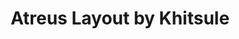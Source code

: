 ---
layout: layouts/keymapdb_entry.njk
OS: []
keymap_author: khitsule
firmware: QMK
hasHomeRowMods: False
hasLetterOnThumb: False
hasVerticalCombos: False
keymap_image: https://i.imgur.com/wuki3aM.png
imageDate: idk
keyCount: 42
keyboard: Atreus
languages: ['English']
layerCount: 5
title: "Atreus Layout by Khitsule"
split: False
stagger: columnar
summary: 
keymap_url: https://github.com/khitsule/qmk_firmware/tree/master/keyboards/atreus/keymaps/khitsule
writeup: https://github.com/khitsule/qmk_firmware/tree/master/keyboards/atreus/keymaps/khitsule/readme.md
---